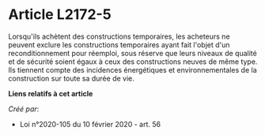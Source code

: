 # Article L2172-5

Lorsqu'ils achètent des constructions temporaires, les acheteurs ne peuvent exclure les constructions temporaires ayant fait
l'objet d'un reconditionnement pour réemploi, sous réserve que leurs niveaux de qualité et de sécurité soient égaux à ceux
des constructions neuves de même type. Ils tiennent compte des incidences énergétiques et environnementales de la
construction sur toute sa durée de vie.

**Liens relatifs à cet article**

_Créé par_:

  - Loi n°2020-105 du 10 février 2020 - art. 56
